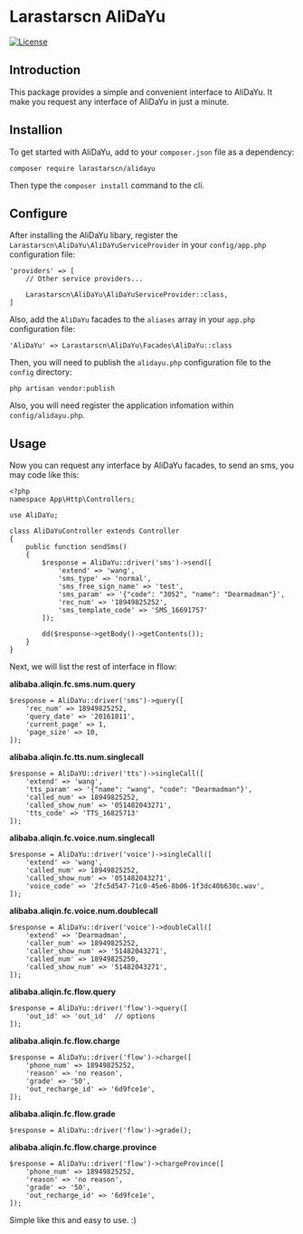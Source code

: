 
# Larastarscn AliDaYu

[![License](https://poser.pugx.org/larastarscn/alidayu/license.svg)](https://packagist.org/packages/larastarscn/alidayu)

## Introduction

This package provides a simple and convenient interface to AliDaYu. It make you request any interface of AliDaYu in just a minute.

## Installion

To get started with AliDaYu, add to your `composer.json` file as a dependency:

    composer require larastarscn/alidayu

Then type the `composer install` command to the cli.

## Configure

After installing the AliDaYu libary, register the `Larastarscn\AliDaYu\AliDaYuServiceProvider` in your `config/app.php` configuration file:

    'providers' => [
        // Other service providers...

        Larastarscn\AliDaYu\AliDaYuServiceProvider::class,
    ]

Also, add the `AliDaYu` facades to the `aliases` array in your `app.php` configuration file:

    'AliDaYu' => Larastarscn\AliDaYu\Facades\AliDaYu::class

Then, you will need to publish the `alidayu.php` configuration file to the `config` directory:

    php artisan vendor:publish

Also, you will need register the application infomation within `config/alidayu.php`.

## Usage

Now you can request any interface by AliDaYu facades, to send an sms, you may code like this:

    <?php
    namespace App\Http\Controllers;

    use AliDaYu;

    class AliDaYuController extends Controller
    {
        public function sendSms()
        {
            $response = AliDaYu::driver('sms')->send([
                'extend' => 'wang',
                'sms_type' => 'normal',
                'sms_free_sign_name' => 'test',
                'sms_param' => '{"code": "3052", "name": "Dearmadman"}',
                'rec_num' => '18949825252',
                'sms_template_code' => 'SMS_16691757'
            ]);

            dd($response->getBody()->getContents());
        }
    }


Next, we will list the rest of interface in fllow:

**alibaba.aliqin.fc.sms.num.query**

    $response = AliDaYu::driver('sms')->query([
        'rec_num' => 18949825252,
        'query_date' => '20161011',
        'current_page' => 1,
        'page_size' => 10,
    ]);

**alibaba.aliqin.fc.tts.num.singlecall**

    $response = AliDaYU::driver('tts')->singleCall([
        'extend' => 'wang',
        'tts_param' => '{"name": "wang", "code": "Dearmadman"}',
        'called_num' => 18949825252,
        'called_show_num' => '051482043271',
        'tts_code' => 'TTS_16825713'
    ]);

**alibaba.aliqin.fc.voice.num.singlecall**

    $response = AliDaYu::driver('voice')->singleCall([
        'extend' => 'wang',
        'called_num' => 18949825252,
        'called_show_num' => '051482043271',
        'voice_code' => '2fc5d547-71c0-45e6-8b06-1f3dc40b630c.wav',
    ]);

**alibaba.aliqin.fc.voice.num.doublecall**

    $response = AliDaYu::driver('voice')->doubleCall([
        'extend' => 'Dearmadman',
        'caller_num' => 18949825252,
        'caller_show_num' => '51482043271',
        'called_num' => 18949825250,
        'called_show_num' => '51482043271',
    ]);

**alibaba.aliqin.fc.flow.query**

    $response = AliDaYu::driver('flow')->query([
        'out_id' => 'out_id'  // options
    ]);

**alibaba.aliqin.fc.flow.charge**

    $response = AliDaYu::driver('flow')->charge([
        'phone_num' => 18949825252,
        'reason' => 'no reason',
        'grade' => '50',
        'out_recharge_id' => '6d9fce1e',
    ]);

**alibaba.aliqin.fc.flow.grade**

    $response = AliDaYu::driver('flow')->grade();

**alibaba.aliqin.fc.flow.charge.province**

    $response = AliDaYu::driver('flow')->chargeProvince([
        'phone_num' => 18949825252,
        'reason' => 'no reason',
        'grade' => '50',
        'out_recharge_id' => '6d9fce1e',
    ]);


Simple like this and easy to use. :)